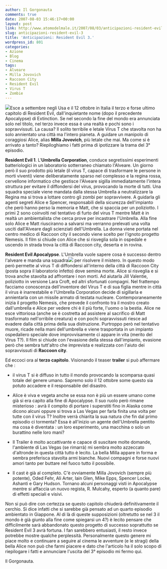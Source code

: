 ```yaml
---
author: Il Gorgonauta
comments: true
date: 2007-08-03 15:46:17+00:00
layout: post
link: http://www.atomodelmale.it/2007/08/03/anticipazioni-resident-evil-3/
slug: anticipazioni-resident-evil-3
title: 'Anticipazioni: Resident Evil 3.'
wordpress_id: 801
categories:
- Azione
- Blog
- Cinema
tags:
- Alveare
- Milla Jovovich
- Raccoon City
- Resident Evil
- Virus T
- Zombie
---
```


![](http://www.atomodelmale.it/wp-content/uploads/2008/10/residentevil3_us.jpg)Esce a settembre negli Usa e il 12 ottobre in Italia il terzo e forse ultimo capitolo di Resident Evil, dall'inquietante nome (dopo il precedente Apocalypse) di Extinction. Se nel secondo la fine del mondo era annunciata solo nel titolo, nel terzo invece essa è una realtà e pochi sono i sopravvissuti. La causa? Il solito terribile e letale Virus T che stavolta non ha solo annientato una città ma l'intero pianeta. A guidare un manipolo di coraggiosi Alice, alias **Milla Jovovich**, più letale che mai. Ma come si è arrivato a tanto? Riepiloghiamo i fatti prima di ipotizzare la trama del 3° episodio.

**Resident Evil 1**. L'**Umbrella Corporation**, conduce segretissimi esperimenti batteriologici in un laboratorio sotterraneo chiamato l'Alveare. Un giorno però il suo prodotto più letale (il virus T, capace di trasformare le persone in morti viventi) viene deliberatamente sparso nel complesso e la regina rossa, cervellone informatico che gestisce l'Alveare sigilla immediatamente l'intera struttura per evitare il diffondersi del virus, provocando la morte di tutti. Una squadra speciale viene mandata dalla stessa Umbrella a neutralizzare la Regina ma si trova a lottare contro gli zombi per sopravvivere. A guidarla gli agenti  segreti Alice e Spencer, responsabili della sicurezza dell'impianto che però hanno perso la memoria e Matt, che si spaccia per un poliziotto. I primi 2 sono coinvolti nel tentativo di furto del virus T mentre Matt è in realtà un ambientalista che cerca prove per incastrare l'Umbrella. Alla fine solo Alice  e Matt riusciranno a salvarsi ma verranno prelevati una volta usciti dall'Alveare dagli scienziati dell'Umbrella. La donna viene portata nel centro medico di Raccoon city il secondo viene scelto per l'ignoto progetto Nemesis. Il film si chiude con Alice che si risveglia sola in ospedale e uscendo in strada trova la città di Raccoon city, deserta e in rovina.

<!-- more -->


**Resident Evil Apocalypse**. L'Umbrella vuole sapere cosa è successo dentro l'alveare e manda una squadra![](http://www.atomodelmale.it/wp-content/uploads/2008/10/residentevil2-300x200.jpg) per risolvere il mistero. In questo modo però permette al virus T di diffondersi all'interno della città di Raccoon City (posta sopra il laboratorio infetto) dove semina morte. Alice si risveglia e si trova anche stavolta ad affrontare i non morti. Ad aiutarla Jill Valentie, poliziotto in versione Lara Croft, ed altri sfortunati compagni. Nel frattempo facciamo conoscenza dell'inventore del Virus T e di sua figlia mentre in città il virus è inarrestabile e l'Umbrella Corporation decide di sigillarla e annientarla con un missile armato di testata nucleare. Contemporaneamente inizia il progetto Nemesis, che prevede il confronto tra il mostro creato dall'umbrella e Alice per vedere chi è il più forte, l'uomo o la bestia. Alice ne esce vittoriosa (anche se è costretta ad assistere al sacrifico di Matt trasformato nell'orribile creatura) e con pochi sopravvissuti riesce ad evadere dalla città prima della sua distruzione. Purtroppo però nel tentativo muore, ricade nella mani dell'umbrella e viene trasportata in un impianto ospedaliero speciale dove improvvisamente ci appare in vita (merito del Virus T?). Il film si chiude con l'evasione della stessa dall'impianto, evasione però che sembra tutt'altro che imprevista e realizzata con l'aiuto dei sopravvissuti di **Raccoon city**.

Ed eccoci ora al **terzo capitolo**. Visionando il teaser **trailer** si può affermare che :



	
  * il virus T si è 	diffuso in tutto il mondo provocando la scomparsa quasi totale del 	genere umano. Sapremo solo il 12 ottobre some questo sia potuto 	accadere e il responsabile del disastro.

	
  * Alice è 	viva e vegeta anche se essa non è più un essere umano come già si era capito alla fine di Apocalypse. Il suo ruolo però rimane misterioso : avrà il compito 	di portare i superstiti fino in Alaska come dicono alcuni oppure si 	trova a Las Vegas per farla finita una volta per tutte con il virus 	T? Inoltre verrà chiarita la sua natura che fin dal primo 	episodio ci tormenta? Essa è all'inizio un agente 	dell'Umbrella pentito ma cosa è diventata : un loro esperimento, una macchina o solo un burattino nelle loro 	mani?

	
  * Il Trailer è molto accattivante e capace di suscitare molte domande, l'ambiente di Las Vegas (se rimarrà) mi sembra molto azzeccato d'altronde in questa città tutto è lecito. La bella Milla appare in forma e sembra preferisca stavolta armi bianche. Nuovi compagni e forse nuovi amori tanto per buttare nel fuoco tutto il possibile.

	
  * Il cast è già al completo. C'è ovviamente Milla Jovovich (sempre più potente), Oded Fehr, Ali Arter, Iain Glen, Mike Epps, Spencer Locke, Ashanti e Gary Hudson. Tornano alcuni personaggi visti in Apocalypse mentre si affaccia un nuovo regista, R. Mulcahy, esperto (a quanto pare) di effetti speciali e visivi.


Non si può dire con certezza se questo capitolo chiuderà definitivamente il cerchio. Si dice infatti che si sarebbe già pensato ad un quarto episodio ambientato in Giappone. Al di là di queste supposizioni (oltretutto se nel 3 il mondo è già giunto alla fine come spiegarsi un 4?) è lecito pensare che difficilmente sarà abbandonato questo progetto di successo soprattutto se Resident Evil 3 avrà fortuna. I fan sarebbero entusiasti, il resto invece potrebbe mostre qualche perplessità. Personalmente questo genere mi piace molto e continuare a seguire al cinema le avventure (e le stragi) della bella Alice non può che farmi piacere e dato che l'articolo ha il solo scopo di riepilogare i fatti e annunciare l'uscita del 3° episodio mi fermo qui.

Il Gorgonauta.
